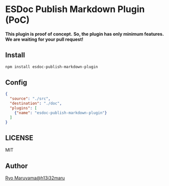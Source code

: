 # ESDoc Publish Markdown Plugin (PoC)
**This plugin is proof of concept.**
**So, the plugin has only minimum features.**
**We are waiting for your pull request!**

## Install
```bash
npm install esdoc-publish-markdown-plugin
```

## Config
```json
{
  "source": "./src",
  "destination": "./doc",
  "plugins": [
    {"name": "esdoc-publish-markdown-plugin"}
  ]
}
```

## LICENSE
MIT

## Author
[Ryo Maruyama@h13i32maru](https://github.com/h13i32maru)
